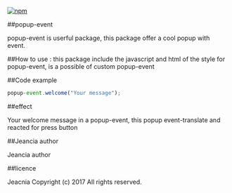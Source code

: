 [![npm](https://img.shields.io/npm/dt/popup-event.svg)]() 

##popup-event

popup-event is userful package, this package offer a cool popup with event. 


##How to use : 
this package include the javascript and html of the style for popup-event,
is a possible of custom popup-event

##Code example  
```js
popup-event.welcome("Your message");
```
##effect

Your welcome message in a popup-event, this popup event-translate and reacted for press button

##Jeancia author

Jeancia author

##licence

Jeacnia Copyright (c) 2017 All rights reserved.
